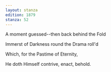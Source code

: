 ```yaml
---
layout: stanza
edition: 1879
stanza: 52
---
```


A moment guessed--then back behind the Fold

Immerst of Darkness round the Drama roll'd

Which, for the Pastime of Eternity,

He doth Himself contrive, enact, behold.
